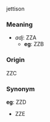 jettison
### Meaning
+ _adj_: ZZA
    + __eg__: ZZB

### Origin

ZZC

### Synonym

__eg__: ZZD

+ ZZE


